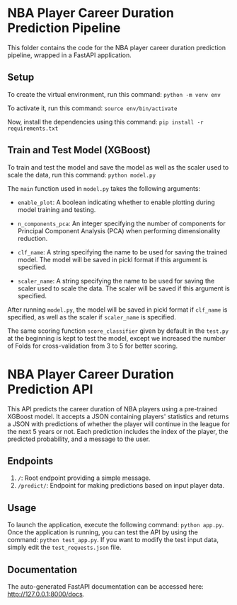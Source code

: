 # NBA Player Career Duration Prediction Pipeline

This folder contains the code for the NBA player career duration prediction pipeline, wrapped in a FastAPI application.

## Setup

To create the virtual environment, run this command: `python -m venv env`

To activate it, run this command: `source env/bin/activate`

Now, install the dependencies using this command: `pip install -r requirements.txt`

## Train and Test Model (XGBoost)

To train and test the model and save the model as well as the scaler used to scale the data, run this command: `python model.py`

The `main` function used in `model.py` takes the following arguments:

- `enable_plot`: A boolean indicating whether to enable plotting during model training and testing.

- `n_components_pca`: An integer specifying the number of components for Principal Component Analysis (PCA) when performing dimensionality reduction.
  
- `clf_name`: A string specifying the name to be used for saving the trained model. The model will be saved in pickl format if this argument is specified.

- `scaler_name`: A string specifying the name to be used for saving the scaler used to scale the data. The scaler will be saved if this argument is specified.

After running `model.py`, the model will be saved in pickl format if `clf_name` is specified, as well as the scaler if `scaler_name` is specified.

The same scoring function `score_classifier` given by default in the `test.py` at the beginning is kept to test the model, except we increased the number of Folds for cross-validation from 3 to 5 for better scoring.


# NBA Player Career Duration Prediction API

This API predicts the career duration of NBA players using a pre-trained XGBoost model.
It accepts a JSON containing players' statistics and returns a JSON with predictions of whether the player will continue in the league for the next 5 years or not.
Each prediction includes the index of the player, the predicted probability, and a message to the user.

## Endpoints
1. `/`: Root endpoint providing a simple message.
2. `/predict/`: Endpoint for making predictions based on input player data.

## Usage
To launch the application, execute the following command: `python app.py`. Once the application is running, you can test the API by using the command: `python test_app.py`. If you want to modify the test input data, simply edit the `test_requests.json` file.

## Documentation

The auto-generated FastAPI documentation can be accessed here: http://127.0.0.1:8000/docs.
